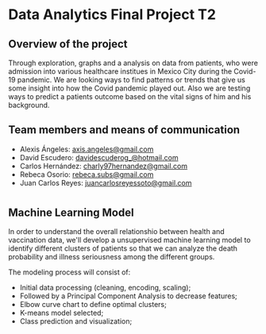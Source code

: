 # Data Analytics Final Project T2
## Overview of the project
Through exploration, graphs and a analysis  on data from patients, who were admission into various healthcare institues in Mexico City during the Covid-19 pandemic. We are looking ways to find patterns or trends that give us some insight into how the Covid pandemic played out. Also we are testing ways to predict a patients outcome based on the vital signs of him and his background.

## Team members and means of communication

- Alexis Ángeles: axis.angeles@gmail.com
- David Escudero: davidescuderog_@hotmail.com
- Carlos Hernández: charly97hernandez@gmail.com
- Rebeca Osorio: rebeca.subs@gmail.com
- Juan Carlos Reyes: juancarlosreyessoto@gmail.com

#

## Machine Learning Model

In order to understand the overall relationshio between health and vaccination data, we'll develop a unsupervised machine learning model to identify different clusters of patients so that we can analyze the death probability and illness seriousness among the different groups. 

The modeling process will consist of:
- Initial data processing (cleaning, encoding, scaling);
- Followed by a Principal Component Analysis to decrease features;
- Elbow curve chart to define optimal clusters;
- K-means model selected;
- Class prediction and visualization;




